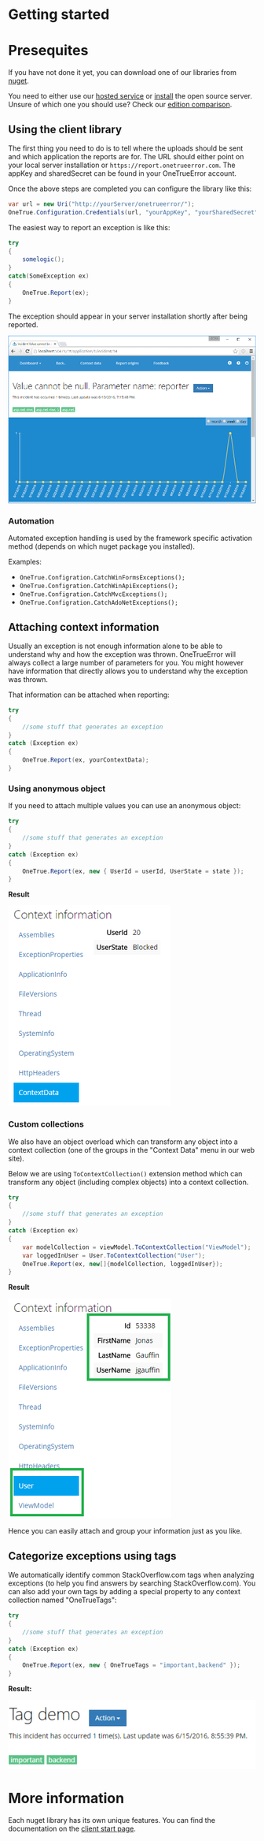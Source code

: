 Getting started
================

# Presequites

If you have not done it yet, you can download one of our libraries from [nuget](https://www.nuget.org/packages?q=onetrueerror.client).

You need to either use our [hosted service](https://app.onetrueerror.com) or [install](../server/installation.md) the open source server. Unsure of which one you should use? Check our [edition comparison](https://onetrueerror.com/editions/compare).

## Using the client library

The first thing you need to do is to tell where the uploads should be sent and which application the reports are for.
The URL should either point on your local server installation or `https://report.onetrueerror.com`. The appKey and sharedSecret can be found in your OneTrueError account.

Once the above steps are completed you can configure the library like this:

```csharp
var url = new Uri("http://yourServer/onetrueerror/");
OneTrue.Configuration.Credentials(url, "yourAppKey", "yourSharedSecret");
```

The easiest way to report an exception is like this:

```csharp
try
{
    somelogic();
}
catch(SomeException ex)
{
	OneTrue.Report(ex);
}
```

The exception should appear in your server installation shortly after being reported.

![](screenshot.png)

### Automation

Automated exception handling is used by the framework specific activation method (depends on which nuget package you installed). 

Examples:

* `OneTrue.Configration.CatchWinFormsExceptions();`
* `OneTrue.Configration.CatchWinApiExceptions();`
* `OneTrue.Configration.CatchMvcExceptions();`
* `OneTrue.Configration.CatchAdoNetExceptions();`


## Attaching context information

Usually an exception is not enough information alone to be able to understand why and how the exception was thrown. OneTrueError will
always collect a large number of parameters for you. You might however have information that directly allows you to understand
why the exception was thrown.

That information can be attached when reporting:

```csharp
try
{
    //some stuff that generates an exception
}
catch (Exception ex)
{
    OneTrue.Report(ex, yourContextData);
}
```

### Using anonymous object

If you need to attach multiple values you can use an anonymous object:

```csharp
try
{
    //some stuff that generates an exception
}
catch (Exception ex)
{
    OneTrue.Report(ex, new { UserId = userId, UserState = state });
}
```

**Result**

![](anonymous-object.png)

### Custom collections

We also have an object overload which can transform any object into a context collection (one of the groups in the "Context Data" menu in our web site).

Below we are using `ToContextCollection()` extension method which can transform any object (including complex objects) into a context collection.


```csharp
try
{
    //some stuff that generates an exception
}
catch (Exception ex)
{
    var modelCollection = viewModel.ToContextCollection("ViewModel");
    var loggedInUser = User.ToContextCollection("User");
    OneTrue.Report(ex, new[]{modelCollection, loggedInUser});
}
```

**Result**

![](attach_multiple_collections.png)

Hence you can easily attach and group your information just as you like.

## Categorize exceptions using tags

We automatically identify common StackOverflow.com tags when analyzing exceptions (to help you find answers by searching StackOverflow.com). You can
also add your own tags by adding a special property to any context collection named "OneTrueTags":

```csharp
try
{
    //some stuff that generates an exception
}
catch (Exception ex)
{
    OneTrue.Report(ex, new { OneTrueTags = "important,backend" });
}
```

**Result:**

![](tag-demo.png)

# More information

Each nuget library has its own unique features. You can find the documentation on the [client start page](index.md).
